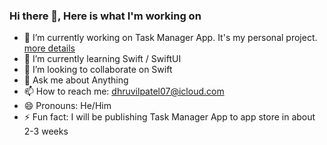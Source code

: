 ### Hi there 👋, Here is what I'm working on

<!--
**dhruvilpatel07/dhruvilpatel07** is a ✨ _special_ ✨ repository because its `README.md` (this file) appears on your GitHub profile.

Here are some ideas to get you started:
-->
- 🔭 I’m currently working on Task Manager App. It's my personal project. [more details](https://github.com/dhruvilpatel07/Task-Manager) 
- 🌱 I’m currently learning Swift / SwiftUI
- 👯 I’m looking to collaborate on Swift
- 💬 Ask me about Anything
- 📫 How to reach me: dhruvilpatel07@icloud.com
- 😄 Pronouns: He/Him
- ⚡ Fun fact: I will be publishing Task Manager App to app store in about 2-3 weeks
<!--
- 🤔 I’m looking for help with ... 
-->

